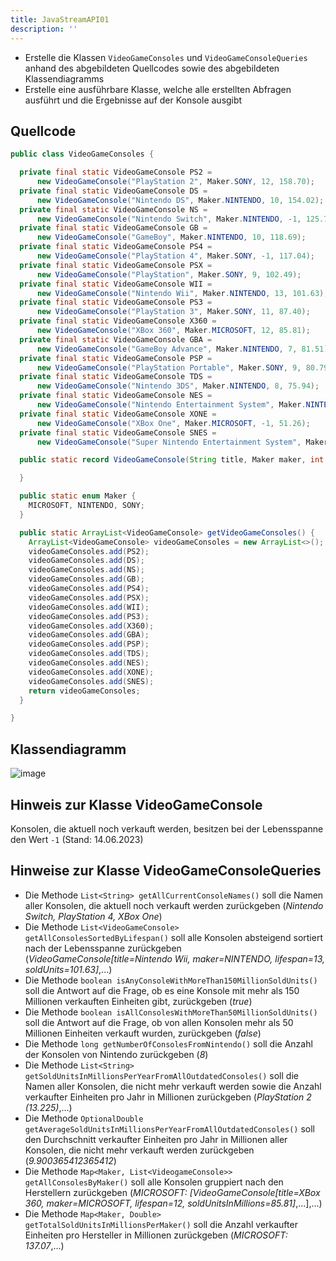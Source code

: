 ```yaml
---
title: JavaStreamAPI01
description: ''
---
```


- Erstelle die Klassen `VideoGameConsoles` und `VideoGameConsoleQueries` anhand des abgebildeten Quellcodes sowie des abgebildeten Klassendiagramms
- Erstelle eine ausführbare Klasse, welche alle erstellten Abfragen ausführt und die Ergebnisse auf der Konsole ausgibt

## Quellcode
```java title="VideoGameConsoles.java" showLineNumbers
public class VideoGameConsoles {

  private final static VideoGameConsole PS2 =
      new VideoGameConsole("PlayStation 2", Maker.SONY, 12, 158.70);
  private final static VideoGameConsole DS =
      new VideoGameConsole("Nintendo DS", Maker.NINTENDO, 10, 154.02);
  private final static VideoGameConsole NS =
      new VideoGameConsole("Nintendo Switch", Maker.NINTENDO, -1, 125.79);
  private final static VideoGameConsole GB =
      new VideoGameConsole("GameBoy", Maker.NINTENDO, 10, 118.69);
  private final static VideoGameConsole PS4 =
      new VideoGameConsole("PlayStation 4", Maker.SONY, -1, 117.04);
  private final static VideoGameConsole PSX =
      new VideoGameConsole("PlayStation", Maker.SONY, 9, 102.49);
  private final static VideoGameConsole WII =
      new VideoGameConsole("Nintendo Wii", Maker.NINTENDO, 13, 101.63);
  private final static VideoGameConsole PS3 =
      new VideoGameConsole("PlayStation 3", Maker.SONY, 11, 87.40);
  private final static VideoGameConsole X360 =
      new VideoGameConsole("XBox 360", Maker.MICROSOFT, 12, 85.81);
  private final static VideoGameConsole GBA =
      new VideoGameConsole("GameBoy Advance", Maker.NINTENDO, 7, 81.51);
  private final static VideoGameConsole PSP =
      new VideoGameConsole("PlayStation Portable", Maker.SONY, 9, 80.79);
  private final static VideoGameConsole TDS =
      new VideoGameConsole("Nintendo 3DS", Maker.NINTENDO, 8, 75.94);
  private final static VideoGameConsole NES =
      new VideoGameConsole("Nintendo Entertainment System", Maker.NINTENDO, 9, 61.91);
  private final static VideoGameConsole XONE =
      new VideoGameConsole("XBox One", Maker.MICROSOFT, -1, 51.26);
  private final static VideoGameConsole SNES =
      new VideoGameConsole("Super Nintendo Entertainment System", Maker.NINTENDO, 7, 49.10);

  public static record VideoGameConsole(String title, Maker maker, int lifespan, double soldUnitsInMillions) {

  }

  public static enum Maker {
    MICROSOFT, NINTENDO, SONY;
  }

  public static ArrayList<VideoGameConsole> getVideoGameConsoles() {
    ArrayList<VideoGameConsole> videoGameConsoles = new ArrayList<>();
    videoGameConsoles.add(PS2);
    videoGameConsoles.add(DS);
    videoGameConsoles.add(NS);
    videoGameConsoles.add(GB);
    videoGameConsoles.add(PS4);
    videoGameConsoles.add(PSX);
    videoGameConsoles.add(WII);
    videoGameConsoles.add(PS3);
    videoGameConsoles.add(X360);
    videoGameConsoles.add(GBA);
    videoGameConsoles.add(PSP);
    videoGameConsoles.add(TDS);
    videoGameConsoles.add(NES);
    videoGameConsoles.add(XONE);
    videoGameConsoles.add(SNES);
    return videoGameConsoles;
  }

}
```
## Klassendiagramm
![image](https://github.com/jappuccini/java-docs/assets/47243617/2f236452-b029-4021-9d26-52e93cc4fcd0)

## Hinweis zur Klasse VideoGameConsole
Konsolen, die aktuell noch verkauft werden, besitzen bei der Lebensspanne den Wert `-1` (Stand: 14.06.2023)

## Hinweise zur Klasse VideoGameConsoleQueries
- Die Methode `List<String> getAllCurrentConsoleNames()` soll die Namen aller Konsolen, die aktuell noch verkauft werden zurückgeben (_Nintendo Switch, PlayStation 4, XBox One_)
- Die Methode `List<VideoGameConsole> getAllConsolesSortedByLifespan()` soll alle Konsolen absteigend sortiert nach der Lebensspanne zurückgeben (_VideoGameConsole\[title=Nintendo Wii, maker=NINTENDO, lifespan=13, soldUnits=101.63]_,...)
- Die Methode `boolean isAnyConsoleWithMoreThan150MillionSoldUnits()` soll die Antwort auf die Frage, ob es eine Konsole mit mehr als 150 Millionen verkauften Einheiten gibt, zurückgeben (_true_)
- Die Methode `boolean isAllConsolesWithMoreThan50MillionSoldUnits()` soll die Antwort auf die Frage, ob von allen Konsolen mehr als 50 Millionen Einheiten verkauft wurden, zurückgeben (_false_)
- Die Methode `long getNumberOfConsolesFromNintendo()` soll die Anzahl der Konsolen von Nintendo zurückgeben (_8_)
- Die Methode `List<String> getSoldUnitsInMillionsPerYearFromAllOutdatedConsoles()` soll die Namen aller Konsolen, die nicht mehr verkauft werden sowie die Anzahl verkaufter Einheiten pro Jahr in Millionen zurückgeben (_PlayStation 2 (13.225)_,...)
- Die Methode `OptionalDouble getAverageSoldUnitsInMillionsPerYearFromAllOutdatedConsoles()` soll den Durchschnitt verkaufter Einheiten pro Jahr in Millionen aller Konsolen, die nicht mehr verkauft werden zurückgeben (_9.900365412365412_)
- Die Methode `Map<Maker, List<VideogameConsole>> getAllConsolesByMaker()` soll alle Konsolen gruppiert nach den Herstellern zurückgeben (_MICROSOFT: \[VideoGameConsole\[title=XBox 360, maker=MICROSOFT, lifespan=12, soldUnitsInMillions=85.81]_,...],...)
- Die Methode `Map<Maker, Double> getTotalSoldUnitsInMillionsPerMaker()` soll die Anzahl verkaufter Einheiten pro Hersteller in Millionen zurückgeben (_MICROSOFT: 137.07_,...)
